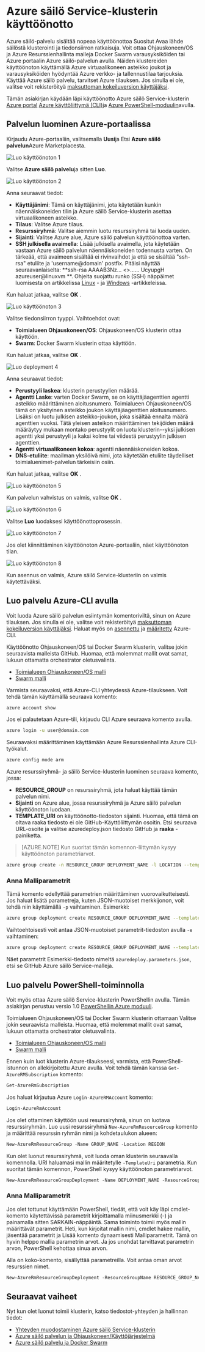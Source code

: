 <properties
   pageTitle="Ottaa käyttöön Azure säilö Service-klusterin | Microsoft Azure"
   description="Ota käyttöön Azure säilö Service-klusterin Azure portaalin, Azure CLI tai PowerShellin avulla."
   services="container-service"
   documentationCenter=""
   authors="rgardler"
   manager="timlt"
   editor=""
   tags="acs, azure-container-service"
   keywords="Docker, säilöt-mikro-palveluja, Mesos, Azure"/>

<tags
   ms.service="container-service"
   ms.devlang="na"
   ms.topic="get-started-article"
   ms.tgt_pltfrm="na"
   ms.workload="na"
   ms.date="09/13/2016"
   ms.author="rogardle"/>

# <a name="deploy-an-azure-container-service-cluster"></a>Azure säilö Service-klusterin käyttöönotto

Azure säilö-palvelu sisältää nopeaa käyttöönottoa Suositut Avaa lähde säilöstä klusterointi ja tiedonsiirron ratkaisuja. Voit ottaa Ohjauskoneen/OS ja Azure Resurssienhallinta malleja Docker Swarm varausyksiköiden tai Azure portaalin Azure säilö-palvelun avulla. Näiden klustereiden käyttöönoton käyttämällä Azure virtuaalikoneen asteikko joukot ja varausyksiköiden hyödyntää Azure verkko- ja tallennustilaa tarjouksia. Käyttää Azure säilö palvelu, tarvitset Azure tilauksen. Jos sinulla ei ole, valitse voit rekisteröityä [maksuttoman kokeiluversion käyttäjäksi](http://azure.microsoft.com/pricing/free-trial/?WT.mc_id=AA4C1C935).

Tämän asiakirjan käydään läpi käyttöönotto Azure säilö Service-klusterin [Azure portal](#creating-a-service-using-the-azure-portal) [Azure käyttöliittymä (CLI)](#creating-a-service-using-the-azure-cli)ja [Azure PowerShell-moduulin](#creating-a-service-using-powershell)avulla.  

## <a name="create-a-service-by-using-the-azure-portal"></a>Palvelun luominen Azure-portaalissa

Kirjaudu Azure-portaaliin, valitsemalla **Uusi**ja Etsi **Azure säilö palvelun**Azure Marketplacesta.

![Luo käyttöönoton 1](media/acs-portal1.png)  <br />

Valitse **Azure säilö palvelu**ja sitten **Luo**.

![Luo käyttöönoton 2](media/acs-portal2.png)  <br />

Anna seuraavat tiedot:

- **Käyttäjänimi**: Tämä on käyttäjänimi, jota käytetään kunkin näennäiskoneiden tilin ja Azure säilö Service-klusterin asettaa virtuaalikoneen asteikko.
- **Tilaus**: Valitse Azure tilaus.
- **Resurssiryhmä**: Valitse aiemmin luotu resurssiryhmä tai luoda uuden.
- **Sijainti**: Valitse Azure alue, Azure säilö palvelun käyttöönottoa varten.
- **SSH julkisella avaimella**: Lisää julkisella avaimella, jota käytetään vastaan Azure säilö palvelun näennäiskoneiden todennusta varten. On tärkeää, että avaimeen sisältää ei rivinvaihdot ja että se sisältää "ssh-rsa" etuliite ja 'username@domain' postfix. Pitäisi näyttää seuraavanlaiselta: **ssh-rsa AAAAB3Nz... <>...... UcyupgH azureuser@linuxvm **. Ohjeita suojattu runko (SSH) näppäimet luomisesta on artikkelissa [Linux]( https://azure.microsoft.com/documentation/articles/virtual-machines-linux-ssh-from-linux/) - ja [Windows]( https://azure.microsoft.com/documentation/articles/virtual-machines-linux-ssh-from-windows/) -artikkeleissa.

Kun haluat jatkaa, valitse **OK** .

![Luo käyttöönoton 3](media/acs-portal3.png)  <br />

Valitse tiedonsiirron tyyppi. Vaihtoehdot ovat:

- **Toimialueen Ohjauskoneen/OS**: Ohjauskoneen/OS klusterin ottaa käyttöön.
- **Swarm**: Docker Swarm klusterin ottaa käyttöön.

Kun haluat jatkaa, valitse **OK** .

![Luo deployment 4](media/acs-portal4.png)  <br />

Anna seuraavat tiedot:

- **Perustyyli laskea**: klusterin perustyylien määrää.
- **Agentti Laske**: varten Docker Swarm, se on käyttäjäagenttien agentti asteikko määrittäminen aloitusnumero. Toimialueen Ohjauskoneen/OS tämä on yksityinen asteikko joukon käyttäjäagenttien aloitusnumero. Lisäksi on luotu julkisen asteikko-joukon, joka sisältää ennalta määrä agenttien vuoksi. Tätä yleisen asteikon määrittäminen tekijöiden määrä määräytyy mukaan montako perustyylit on luotu klusterin--yksi julkisen agentti yksi perustyyli ja kaksi kolme tai viidestä perustyylin julkisen agenttien.
- **Agentti virtuaalikoneen kokoa**: agentti näennäiskoneiden kokoa.
- **DNS-etuliite**: maailman yksilöivä nimi, jota käytetään etuliite täydelliset toimialuenimet-palvelun tärkeisiin osiin.

Kun haluat jatkaa, valitse **OK** .

![Luo käyttöönoton 5](media/acs-portal5.png)  <br />

Kun palvelun vahvistus on valmis, valitse **OK** .

![Luo käyttöönoton 6](media/acs-portal6.png)  <br />

Valitse **Luo** luodaksesi käyttöönottoprosessin.

![Luo käyttöönoton 7](media/acs-portal7.png)  <br />

Jos olet kiinnittäminen käyttöönoton Azure-portaaliin, näet käyttöönoton tilan.

![Luo käyttöönoton 8](media/acs-portal8.png)  <br />

Kun asennus on valmis, Azure säilö Service-klusteriin on valmis käytettäväksi.

## <a name="create-a-service-by-using-the-azure-cli"></a>Luo palvelu Azure-CLI avulla

Voit luoda Azure säilö palvelun esiintymän komentoriviltä, sinun on Azure tilauksen. Jos sinulla ei ole, valitse voit rekisteröityä [maksuttoman kokeiluversion käyttäjäksi](http://azure.microsoft.com/pricing/free-trial/?WT.mc_id=AA4C1C935). Haluat myös on [asennettu](../xplat-cli-install.md) ja [määritetty](../xplat-cli-connect.md) Azure-CLI.

Käyttöönotto Ohjauskoneen/OS tai Docker Swarm klusterin, valitse jokin seuraavista malleista GitHub. Huomaa, että molemmat mallit ovat samat, lukuun ottamatta orchestrator oletusvalinta.

* [Toimialueen Ohjauskoneen/OS malli](https://github.com/Azure/azure-quickstart-templates/tree/master/101-acs-dcos)
* [Swarm malli](https://github.com/Azure/azure-quickstart-templates/tree/master/101-acs-swarm)

Varmista seuraavaksi, että Azure-CLI yhteydessä Azure-tilaukseen. Voit tehdä tämän käyttämällä seuraava komento:

```bash
azure account show
```
Jos ei palautetaan Azure-tili, kirjaudu CLI Azure seuraava komento avulla.

```bash
azure login -u user@domain.com
```

Seuraavaksi määrittäminen käyttämään Azure Resurssienhallinta Azure CLI-työkalut.

```bash
azure config mode arm
```

Azure resurssiryhmä- ja säilö Service-klusterin luominen seuraava komento, jossa:

- **RESOURCE_GROUP** on resurssiryhmä, jota haluat käyttää tämän palvelun nimi.
- **Sijainti** on Azure alue, jossa resurssiryhmä ja Azure säilö palvelun käyttöönoton luodaan.
- **TEMPLATE_URI** on käyttöönotto-tiedoston sijainti. Huomaa, että tämä on oltava raaka tiedosto ei ole GitHub-Käyttöliittymän osoitin. Etsi seuraava URL-osoite ja valitse azuredeploy.json tiedosto GitHub ja **raaka** -painiketta.

> [AZURE.NOTE] Kun suoritat tämän komennon-liittymän kysyy käyttöönoton parametriarvot.

```bash
azure group create -n RESOURCE_GROUP DEPLOYMENT_NAME -l LOCATION --template-uri TEMPLATE_URI
```

### <a name="provide-template-parameters"></a>Anna Malliparametrit

Tämä komento edellyttää parametrien määrittäminen vuorovaikutteisesti. Jos haluat lisätä parametreja, kuten JSON-muotoiset merkkijonon, voit tehdä niin käyttämällä `-p` vaihtaminen. Esimerkki:

 ```bash
azure group deployment create RESOURCE_GROUP DEPLOYMENT_NAME --template-uri TEMPLATE_URI -p '{ "param1": "value1" … }'
```

Vaihtoehtoisesti voit antaa JSON-muotoiset parametrit-tiedoston avulla `-e` vaihtaminen:

```bash
azure group deployment create RESOURCE_GROUP DEPLOYMENT_NAME --template-uri TEMPLATE_URI -e PATH/FILE.JSON
```

Näet parametrit Esimerkki-tiedosto nimeltä `azuredeploy.parameters.json`, etsi se GitHub Azure säilö Service-malleja.

## <a name="create-a-service-by-using-powershell"></a>Luo palvelu PowerShell-toiminnolla

Voit myös ottaa Azure säilö Service-klusterin PowerShellin avulla. Tämän asiakirjan perustuu versio 1.0 [PowerShellin Azure moduuli](https://azure.microsoft.com/blog/azps-1-0/).

Toimialueen Ohjauskoneen/OS tai Docker Swarm klusterin ottamaan Valitse jokin seuraavista malleista. Huomaa, että molemmat mallit ovat samat, lukuun ottamatta orchestrator oletusvalinta.

* [Toimialueen Ohjauskoneen/OS malli](https://github.com/Azure/azure-quickstart-templates/tree/master/101-acs-dcos)
* [Swarm malli](https://github.com/Azure/azure-quickstart-templates/tree/master/101-acs-swarm)

Ennen kuin luot klusterin Azure-tilaukseesi, varmista, että PowerShell-istunnon on allekirjoitettu Azure avulla. Voit tehdä tämän kanssa `Get-AzureRMSubscription` komento:

```powershell
Get-AzureRmSubscription
```

Jos haluat kirjautua Azure `Login-AzureRMAccount` komento:

```powershell
Login-AzureRmAccount
```

Jos olet ottaminen käyttöön uusi resurssiryhmä, sinun on luotava resurssiryhmän. Luo uusi resurssiryhmä `New-AzureRmResourceGroup` komento ja määrittää resurssin ryhmän nimi ja kohdetaulukon alueen:

```powershell
New-AzureRmResourceGroup -Name GROUP_NAME -Location REGION
```

Kun olet luonut resurssiryhmä, voit luoda oman klusterin seuraavalla komennolla. URI haluamasi mallin määritetylle `-TemplateUri` parametria. Kun suoritat tämän komennon, PowerShell kysyy käyttöönoton parametriarvot.

```powershell
New-AzureRmResourceGroupDeployment -Name DEPLOYMENT_NAME -ResourceGroupName RESOURCE_GROUP_NAME -TemplateUri TEMPLATE_URI
```

### <a name="provide-template-parameters"></a>Anna Malliparametrit

Jos olet tottunut käyttämään PowerShell, tiedät, että voit käy läpi cmdlet-komento käytettävissä parametrit kirjoittamalla miinusmerkki (-) ja painamalla sitten SARKAIN-näppäintä. Sama toiminto toimii myös mallin määrittävät parametrit. Heti, kun kirjoitat mallin nimi, cmdlet hakee mallin, jäsentää parametrit ja Lisää komento dynaamisesti Malliparametrit. Tämä on hyvin helppo mallia parametrin arvot. Ja jos unohdat tarvittavat parametrin arvon, PowerShell kehottaa sinua arvon.

Alla on koko-komento, sisällyttää parametreilla. Voit antaa oman arvot resurssien nimet.

```powershell
New-AzureRmResourceGroupDeployment -ResourceGroupName RESOURCE_GROUP_NAME-TemplateURI TEMPLATE_URI -adminuser value1 -adminpassword value2 ....
```

## <a name="next-steps"></a>Seuraavat vaiheet

Nyt kun olet luonut toimii klusterin, katso tiedostot-yhteyden ja hallinnan tiedot:

- [Yhteyden muodostaminen Azure säilö Service-klusterin](container-service-connect.md)
- [Azure säilö palvelun ja Ohjauskoneen/Käyttöjärjestelmä](container-service-mesos-marathon-rest.md)
- [Azure säilö palvelu ja Docker Swarm](container-service-docker-swarm.md)
